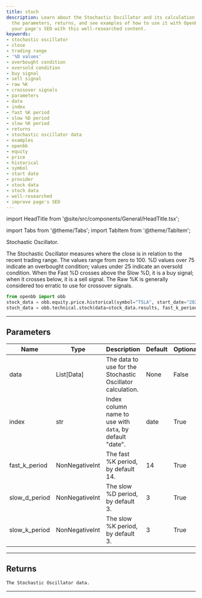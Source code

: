 ```yaml
---
title: stoch
description: Learn about the Stochastic Oscillator and its calculation. Understand
  the parameters, returns, and see examples of how to use it with OpenBB. Improve
  your page's SEO with this well-researched content.
keywords:
- stochastic oscillator
- close
- trading range
- '%D values'
- overbought condition
- oversold condition
- buy signal
- sell signal
- raw %K
- crossover signals
- parameters
- data
- index
- fast %K period
- slow %D period
- slow %K period
- returns
- stochastic oscillator data
- examples
- openbb
- equity
- price
- historical
- symbol
- start date
- provider
- stock data
- stoch data
- well-researched
- improve page's SEO
---
```


import HeadTitle from '@site/src/components/General/HeadTitle.tsx';

<HeadTitle title="technical /stoch - Reference | OpenBB Platform Docs" />

<!-- markdownlint-disable MD012 MD031 MD033 -->

import Tabs from '@theme/Tabs';
import TabItem from '@theme/TabItem';

Stochastic Oscillator.

The Stochastic Oscillator measures where the close is in relation
to the recent trading range. The values range from zero to 100. %D values over 75
indicate an overbought condition; values under 25 indicate an oversold condition.
When the Fast %D crosses above the Slow %D, it is a buy signal; when it crosses
below, it is a sell signal. The Raw %K is generally considered too erratic to use
for crossover signals.
```python
from openbb import obb
stock_data = obb.equity.price.historical(symbol="TSLA", start_date="2023-01-01", provider="fmp")
stoch_data = obb.technical.stoch(data=stock_data.results, fast_k_period=14, slow_d_period=3, slow_k_period=3)
```


---

## Parameters

<Tabs>
<TabItem value="standard" label="Standard">

| Name | Type | Description | Default | Optional |
| ---- | ---- | ----------- | ------- | -------- |
| data | List[Data] | The data to use for the Stochastic Oscillator calculation. | None | False |
| index | str | Index column name to use with `data`, by default "date". | date | True |
| fast_k_period | NonNegativeInt | The fast %K period, by default 14. | 14 | True |
| slow_d_period | NonNegativeInt | The slow %D period, by default 3. | 3 | True |
| slow_k_period | NonNegativeInt | The slow %K period, by default 3. | 3 | True |
</TabItem>

</Tabs>

---

## Returns

```python wordwrap
The Stochastic Oscillator data.
```

---

